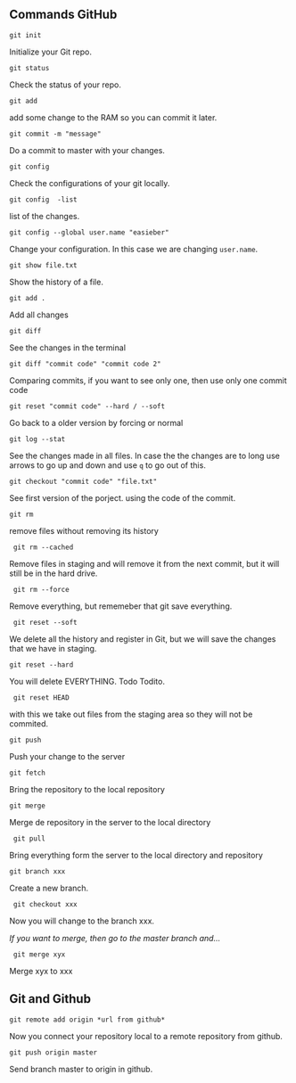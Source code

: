 ## Commands GitHub

```git init```

Initialize your Git repo.

```git status```

Check the status of your repo.

```git add```

add some change to the RAM so you can commit it later.

```git commit -m "message"```

Do a commit to master with your changes.

```git config```

Check the configurations of your git locally.

```git config  -list```

list of the changes.

```git config --global user.name "easieber"```

Change your configuration. In this case we are changing `user.name`.

```git show file.txt```

Show the history of a file.

```git add . ```

Add all changes 

```git diff```

See the changes in the terminal

```git diff "commit code" "commit code 2" ```

Comparing commits, if you want to see only one, then use only one commit code

``` git reset "commit code" --hard / --soft ```

Go back to a older version by forcing or normal

```git log --stat```

See the changes made in all files. In case the the changes are to long use arrows to go up and down and use `q` to go out of this.

```git checkout "commit code" "file.txt"```

See first version of the porject. using the code of the commit.

```git rm```

remove files without removing its history

``` git rm --cached```

Remove files in staging and will remove it from the next commit, but it will still be in the hard drive.

``` git rm --force```

Remove everything, but rememeber that git save everything.

``` git reset --soft```

We delete all the history and register in Git, but we will save the changes that we have in staging.

```git reset --hard```

You will delete EVERYTHING. Todo Todito.

``` git reset HEAD```

with this we take out files from the staging area so they will not be commited.

```git push```

Push your change to the server

```git fetch```

Bring the repository to the local repository

```git merge```

Merge de repository in the server to the local directory

``` git pull```

Bring everything form the server to the local directory and repository

```git branch xxx```

Create a new branch.

``` git checkout xxx```

Now you will change to the branch xxx.

*If you want to merge, then go to the master branch and...*

``` git merge xyx```

Merge xyx to xxx

## Git and Github

```git remote add origin *url from github*```

Now you connect your repository local to a remote repository from github.

```git push origin master```

Send branch master to origin in github.


